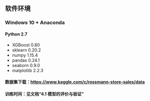 ## 软件环境
### Windows 10 + Anaconda
#### Python 2.7
* XGBoost 0.80
* sklearn 0.20.2
* numpy 1.15.4
* pandas 0.24.1
* seaborn 0.9.0
* matplotlib 2.2.3

#### 数据集下载：https://www.kaggle.com/c/rossmann-store-sales/data
#### 训练时间：见文档“4.1	模型的评价与验证”

